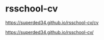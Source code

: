 # rsschool-cv
https://superded34.github.io/rsschool-cv/cv 

https://superded34.github.io/rsschool-cv/